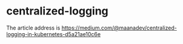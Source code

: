 # centralized-logging

The article address is https://medium.com/@maanadev/centralized-logging-in-kubernetes-d5a21ae10c6e 
